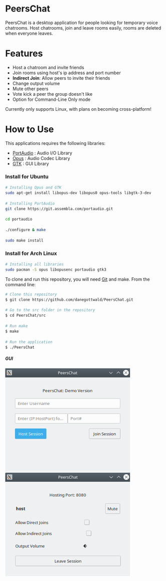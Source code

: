 # PeersChat

PeersChat is a desktop application for people looking for temporary voice chatrooms. Host chatrooms, join and leave rooms easily, rooms are deleted when everyone leaves.

# Features
* Host a chatroom and invite friends
* Join rooms using host's ip address and port number
* **Indirect Join**: Allow peers to invite their friends
* Change output volume
* Mute other peers
* Vote kick a peer the group doesn't like
* Option for Command-Line Only mode

Currently only supports Linux, with plans on becoming cross-platform!

# How to Use
This applications requires the following libraries:
* [PortAudio](http://www.portaudio.com/) : Audio I/O Library
* [Opus](https://opus-codec.org/) : Audio Codec Library
* [GTK](https://www.gtk.org/) : GUI Library

### Install for Ubuntu
```bash
# Installing Opus and GTK
sudo apt-get install libopus-dev libopus0 opus-tools libgtk-3-dev

# Installing PortAudio
git clone https://git.assembla.com/portaudio.git

cd portaudio

./configure & make

sudo make install
```

### Install for Arch Linux
```bash
# Installing all libraries
sudo pacman -S opus libopusenc portaudio gtk3
```

To clone and run this repository, you will need [Git](https://git-scm.com/) and make.
From the command line:
```bash
# Clone this repository
$ git clone https://github.com/danegottwald/PeersChat.git

# Go to the src folder in the repository
$ cd PeersChat/src

# Run make
$ make

# Run the application
$ ./PeersChat
```

##### GUI
<p align="left">
	<img src="./Release Documents/images/lobby.png" title="PeersChat Lobby" alt="PeersChat Lobby">
	<img src="./Release Documents/images/room.png" title="PeersChat Room" alt="PeersChat Room">
</p>

